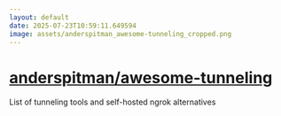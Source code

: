 ```yaml
---
layout: default
date: 2025-07-23T10:59:11.649594
image: assets/anderspitman_awesome-tunneling_cropped.png
---
```


# [anderspitman/awesome-tunneling](https://github.com/anderspitman/awesome-tunneling)

List of tunneling tools and self-hosted ngrok alternatives
